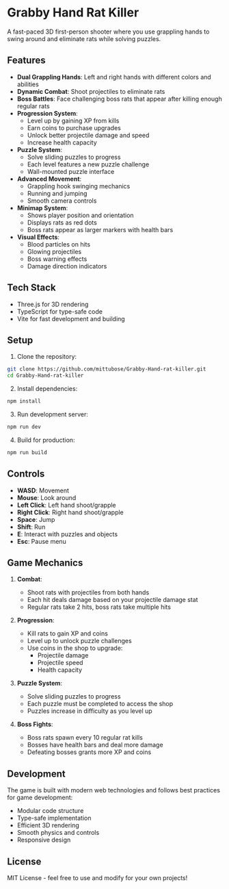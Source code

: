 # Grabby Hand Rat Killer

A fast-paced 3D first-person shooter where you use grappling hands to swing around and eliminate rats while solving puzzles.

## Features

- **Dual Grappling Hands**: Left and right hands with different colors and abilities
- **Dynamic Combat**: Shoot projectiles to eliminate rats
- **Boss Battles**: Face challenging boss rats that appear after killing enough regular rats
- **Progression System**:
  - Level up by gaining XP from kills
  - Earn coins to purchase upgrades
  - Unlock better projectile damage and speed
  - Increase health capacity
- **Puzzle System**:
  - Solve sliding puzzles to progress
  - Each level features a new puzzle challenge
  - Wall-mounted puzzle interface
- **Advanced Movement**:
  - Grappling hook swinging mechanics
  - Running and jumping
  - Smooth camera controls
- **Minimap System**:
  - Shows player position and orientation
  - Displays rats as red dots
  - Boss rats appear as larger markers with health bars
- **Visual Effects**:
  - Blood particles on hits
  - Glowing projectiles
  - Boss warning effects
  - Damage direction indicators

## Tech Stack

- Three.js for 3D rendering
- TypeScript for type-safe code
- Vite for fast development and building

## Setup

1. Clone the repository:
```bash
git clone https://github.com/mittubose/Grabby-Hand-rat-killer.git
cd Grabby-Hand-rat-killer
```

2. Install dependencies:
```bash
npm install
```

3. Run development server:
```bash
npm run dev
```

4. Build for production:
```bash
npm run build
```

## Controls

- **WASD**: Movement
- **Mouse**: Look around
- **Left Click**: Left hand shoot/grapple
- **Right Click**: Right hand shoot/grapple
- **Space**: Jump
- **Shift**: Run
- **E**: Interact with puzzles and objects
- **Esc**: Pause menu

## Game Mechanics

1. **Combat**:
   - Shoot rats with projectiles from both hands
   - Each hit deals damage based on your projectile damage stat
   - Regular rats take 2 hits, boss rats take multiple hits

2. **Progression**:
   - Kill rats to gain XP and coins
   - Level up to unlock puzzle challenges
   - Use coins in the shop to upgrade:
     - Projectile damage
     - Projectile speed
     - Health capacity

3. **Puzzle System**:
   - Solve sliding puzzles to progress
   - Each puzzle must be completed to access the shop
   - Puzzles increase in difficulty as you level up

4. **Boss Fights**:
   - Boss rats spawn every 10 regular rat kills
   - Bosses have health bars and deal more damage
   - Defeating bosses grants more XP and coins

## Development

The game is built with modern web technologies and follows best practices for game development:

- Modular code structure
- Type-safe implementation
- Efficient 3D rendering
- Smooth physics and controls
- Responsive design

## License

MIT License - feel free to use and modify for your own projects! 